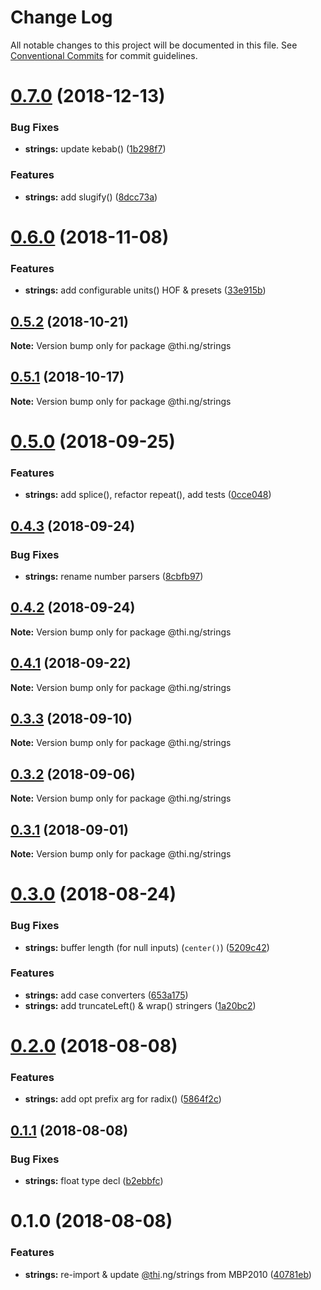 # Change Log

All notable changes to this project will be documented in this file.
See [Conventional Commits](https://conventionalcommits.org) for commit guidelines.

# [0.7.0](https://github.com/thi-ng/umbrella/compare/@thi.ng/strings@0.6.0...@thi.ng/strings@0.7.0) (2018-12-13)


### Bug Fixes

* **strings:** update kebab() ([1b298f7](https://github.com/thi-ng/umbrella/commit/1b298f7))


### Features

* **strings:** add slugify() ([8dcc73a](https://github.com/thi-ng/umbrella/commit/8dcc73a))





# [0.6.0](https://github.com/thi-ng/umbrella/compare/@thi.ng/strings@0.5.2...@thi.ng/strings@0.6.0) (2018-11-08)


### Features

* **strings:** add configurable units() HOF & presets ([33e915b](https://github.com/thi-ng/umbrella/commit/33e915b))





## [0.5.2](https://github.com/thi-ng/umbrella/compare/@thi.ng/strings@0.5.1...@thi.ng/strings@0.5.2) (2018-10-21)

**Note:** Version bump only for package @thi.ng/strings





## [0.5.1](https://github.com/thi-ng/umbrella/compare/@thi.ng/strings@0.5.0...@thi.ng/strings@0.5.1) (2018-10-17)

**Note:** Version bump only for package @thi.ng/strings





<a name="0.5.0"></a>
# [0.5.0](https://github.com/thi-ng/umbrella/compare/@thi.ng/strings@0.4.3...@thi.ng/strings@0.5.0) (2018-09-25)


### Features

* **strings:** add splice(), refactor repeat(), add tests ([0cce048](https://github.com/thi-ng/umbrella/commit/0cce048))





<a name="0.4.3"></a>
## [0.4.3](https://github.com/thi-ng/umbrella/compare/@thi.ng/strings@0.4.2...@thi.ng/strings@0.4.3) (2018-09-24)


### Bug Fixes

* **strings:** rename number parsers ([8cbfb97](https://github.com/thi-ng/umbrella/commit/8cbfb97))





<a name="0.4.2"></a>
## [0.4.2](https://github.com/thi-ng/umbrella/compare/@thi.ng/strings@0.4.1...@thi.ng/strings@0.4.2) (2018-09-24)

**Note:** Version bump only for package @thi.ng/strings





<a name="0.4.1"></a>
## [0.4.1](https://github.com/thi-ng/umbrella/compare/@thi.ng/strings@0.4.0...@thi.ng/strings@0.4.1) (2018-09-22)

**Note:** Version bump only for package @thi.ng/strings





<a name="0.3.3"></a>
## [0.3.3](https://github.com/thi-ng/umbrella/compare/@thi.ng/strings@0.3.2...@thi.ng/strings@0.3.3) (2018-09-10)

**Note:** Version bump only for package @thi.ng/strings





<a name="0.3.2"></a>
## [0.3.2](https://github.com/thi-ng/umbrella/compare/@thi.ng/strings@0.3.1...@thi.ng/strings@0.3.2) (2018-09-06)




**Note:** Version bump only for package @thi.ng/strings

<a name="0.3.1"></a>
## [0.3.1](https://github.com/thi-ng/umbrella/compare/@thi.ng/strings@0.3.0...@thi.ng/strings@0.3.1) (2018-09-01)




**Note:** Version bump only for package @thi.ng/strings

<a name="0.3.0"></a>
# [0.3.0](https://github.com/thi-ng/umbrella/compare/@thi.ng/strings@0.2.0...@thi.ng/strings@0.3.0) (2018-08-24)


### Bug Fixes

* **strings:** buffer length (for null inputs) (`center()`) ([5209c42](https://github.com/thi-ng/umbrella/commit/5209c42))


### Features

* **strings:** add case converters ([653a175](https://github.com/thi-ng/umbrella/commit/653a175))
* **strings:** add truncateLeft() & wrap() stringers ([1a20bc2](https://github.com/thi-ng/umbrella/commit/1a20bc2))




<a name="0.2.0"></a>
# [0.2.0](https://github.com/thi-ng/umbrella/compare/@thi.ng/strings@0.1.1...@thi.ng/strings@0.2.0) (2018-08-08)


### Features

* **strings:** add opt prefix arg for radix() ([5864f2c](https://github.com/thi-ng/umbrella/commit/5864f2c))




<a name="0.1.1"></a>
## [0.1.1](https://github.com/thi-ng/umbrella/compare/@thi.ng/strings@0.1.0...@thi.ng/strings@0.1.1) (2018-08-08)


### Bug Fixes

* **strings:** float type decl ([b2ebbfc](https://github.com/thi-ng/umbrella/commit/b2ebbfc))




<a name="0.1.0"></a>
# 0.1.0 (2018-08-08)


### Features

* **strings:** re-import & update [@thi](https://github.com/thi).ng/strings from MBP2010 ([40781eb](https://github.com/thi-ng/umbrella/commit/40781eb))
